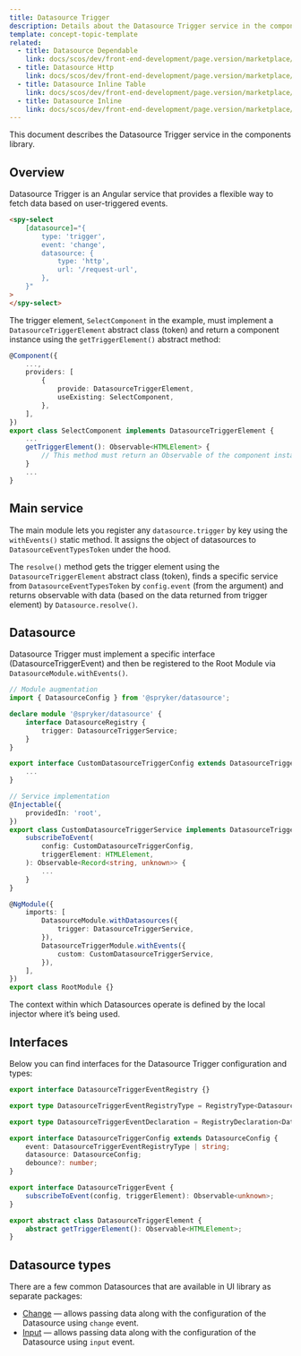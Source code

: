 ```yaml
---
title: Datasource Trigger
description: Details about the Datasource Trigger service in the components library.
template: concept-topic-template
related:
  - title: Datasource Dependable
    link: docs/scos/dev/front-end-development/page.version/marketplace/ui-components-library/datasources/datasource-dependable.html
  - title: Datasource Http
    link: docs/scos/dev/front-end-development/page.version/marketplace/ui-components-library/datasources/datasource-http.html
  - title: Datasource Inline Table
    link: docs/scos/dev/front-end-development/page.version/marketplace/ui-components-library/datasources/datasource-inline-table.html
  - title: Datasource Inline
    link: docs/scos/dev/front-end-development/page.version/marketplace/ui-components-library/datasources/datasource-inline.html
---
```


This document describes the Datasource Trigger service in the components library.

## Overview

Datasource Trigger is an Angular service that provides a flexible way to fetch data based on user-triggered events.

```html
<spy-select
    [datasource]="{
        type: 'trigger',
        event: 'change',
        datasource: {
            type: 'http',
            url: '/request-url',
        },
    }"
>
</spy-select>
```

The trigger element, `SelectComponent` in the example, must implement a `DatasourceTriggerElement` abstract class (token) and return a component instance using the `getTriggerElement()` abstract method:   

```ts
@Component({
    ...,
    providers: [
        {
            provide: DatasourceTriggerElement,
            useExisting: SelectComponent,
        },
    ],
})
export class SelectComponent implements DatasourceTriggerElement {
    ...
    getTriggerElement(): Observable<HTMLElement> {
        // This method must return an Observable of the component instance.
    }
    ...
}
```

## Main service

The main module lets you register any `datasource.trigger` by key using the `withEvents()` static method. It assigns the object of datasources to `DatasourceEventTypesToken` under the hood.

The `resolve()` method gets the trigger element using the `DatasourceTriggerElement` abstract class (token), finds a specific service from `DatasourceEventTypesToken` by `config.event` (from the argument) and returns observable with data (based on the data returned from trigger element) by `Datasource.resolve()`.

## Datasource

Datasource Trigger must implement a specific interface (DatasourceTriggerEvent) and then be registered to the Root Module via `DatasourceModule.withEvents()`.

```ts
// Module augmentation
import { DatasourceConfig } from '@spryker/datasource';

declare module '@spryker/datasource' {
    interface DatasourceRegistry {
        trigger: DatasourceTriggerService;
    }
}

export interface CustomDatasourceTriggerConfig extends DatasourceTriggerConfig {
    ...
}

// Service implementation
@Injectable({
    providedIn: 'root',
})
export class CustomDatasourceTriggerService implements DatasourceTriggerEvent {
    subscribeToEvent(
        config: CustomDatasourceTriggerConfig,
        triggerElement: HTMLElement,
    ): Observable<Record<string, unknown>> {
        ...
    }
}

@NgModule({
    imports: [
        DatasourceModule.withDatasources({
            trigger: DatasourceTriggerService,
        }),
        DatasourceTriggerModule.withEvents({
            custom: CustomDatasourceTriggerService,
        }),
    ],
})
export class RootModule {}
```

The context within which Datasources operate is defined by the local injector where it’s being used.

## Interfaces

Below you can find interfaces for the Datasource Trigger configuration and types:  

```ts
export interface DatasourceTriggerEventRegistry {}

export type DatasourceTriggerEventRegistryType = RegistryType<DatasourceTriggerEventRegistry>;

export type DatasourceTriggerEventDeclaration = RegistryDeclaration<DatasourceTriggerEventRegistry>;

export interface DatasourceTriggerConfig extends DatasourceConfig {
    event: DatasourceTriggerEventRegistryType | string;
    datasource: DatasourceConfig;
    debounce?: number;
}

export interface DatasourceTriggerEvent {
    subscribeToEvent(config, triggerElement): Observable<unknown>;
}

export abstract class DatasourceTriggerElement {
    abstract getTriggerElement(): Observable<HTMLElement>;
}
```

## Datasource types

There are a few common Datasources that are available in UI library as separate packages:  

- [Change](/docs/scos/dev/front-end-development/{{page.version}}/marketplace/ui-components-library/datasources/datasource-trigger/datasource-trigger-change.html) — allows passing data along with the configuration of the Datasource using `change` event.
- [Input](/docs/scos/dev/front-end-development/{{page.version}}/marketplace/ui-components-library/datasources/datasource-trigger/datasource-trigger-input.html) — allows passing data along with the configuration of the Datasource using `input` event.
